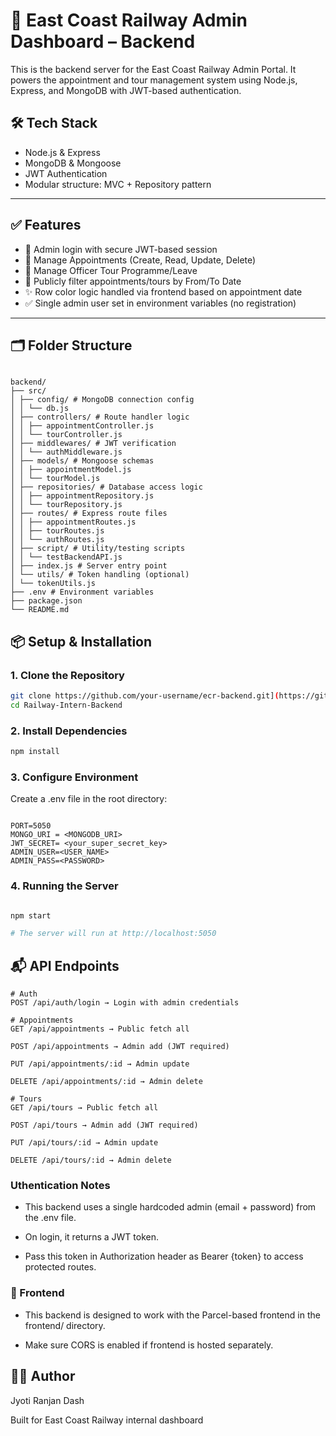# 🚆 East Coast Railway Admin Dashboard – Backend

This is the backend server for the East Coast Railway Admin Portal. It powers the appointment and tour management system using Node.js, Express, and MongoDB with JWT-based authentication.

## 🛠️ Tech Stack

- Node.js & Express
- MongoDB & Mongoose
- JWT Authentication
- Modular structure: MVC + Repository pattern

---

## ✅ Features

- 🔐 Admin login with secure JWT-based session
- 📆 Manage Appointments (Create, Read, Update, Delete)
- 🚗 Manage Officer Tour Programme/Leave
- 🔎 Publicly filter appointments/tours by From/To Date
- ✨ Row color logic handled via frontend based on appointment date
- ✅ Single admin user set in environment variables (no registration)

---

## 🗂️ Folder Structure

```

backend/
├── src/
│ ├── config/ # MongoDB connection config
│ │ └── db.js
│ ├── controllers/ # Route handler logic
│ │ ├── appointmentController.js
│ │ └── tourController.js
│ ├── middlewares/ # JWT verification
│ │ └── authMiddleware.js
│ ├── models/ # Mongoose schemas
│ │ ├── appointmentModel.js
│ │ └── tourModel.js
│ ├── repositories/ # Database access logic
│ │ ├── appointmentRepository.js
│ │ └── tourRepository.js
│ ├── routes/ # Express route files
│ │ ├── appointmentRoutes.js
│ │ ├── tourRoutes.js
│ │ └── authRoutes.js
│ ├── script/ # Utility/testing scripts
│ │ └── testBackendAPI.js
│ ├── index.js # Server entry point
│ └── utils/ # Token handling (optional)
│ └── tokenUtils.js
├── .env # Environment variables
├── package.json
└── README.md

```


## 📦 Setup & Installation

### 1. Clone the Repository

```bash
git clone https://github.com/your-username/ecr-backend.git](https://github.com/ripper06/Railway-Intern-Backend.git
cd Railway-Intern-Backend
```

### 2. Install Dependencies
```bash
npm install
```

### 3. Configure Environment
Create a .env file in the root directory:

```env

PORT=5050
MONGO_URI = <MONGODB_URI>
JWT_SECRET= <your_super_secret_key>
ADMIN_USER=<USER_NAME>
ADMIN_PASS=<PASSWORD>
```

### 4. Running the Server

```bash

npm start

# The server will run at http://localhost:5050
```

## 📬 API Endpoints
```
# Auth
POST /api/auth/login → Login with admin credentials

# Appointments
GET /api/appointments → Public fetch all

POST /api/appointments → Admin add (JWT required)

PUT /api/appointments/:id → Admin update

DELETE /api/appointments/:id → Admin delete

# Tours
GET /api/tours → Public fetch all

POST /api/tours → Admin add (JWT required)

PUT /api/tours/:id → Admin update

DELETE /api/tours/:id → Admin delete
```

### Uthentication Notes

- This backend uses a single hardcoded admin (email + password) from the .env file.

- On login, it returns a JWT token.

- Pass this token in Authorization header as Bearer {token} to access protected routes.

### 📎 Frontend
- This backend is designed to work with the Parcel-based frontend in the frontend/ directory.

- Make sure CORS is enabled if frontend is hosted separately.

## 🧑‍💻 Author
Jyoti Ranjan Dash

Built for East Coast Railway internal dashboard
